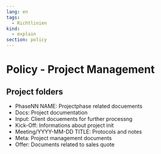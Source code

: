 ```yaml
---
lang: en
tags:
  - Richtlinien
kind:
  - explain
section: policy
---
```


# Policy - Project Management

## Project folders

- PhaseNN NAME: Projectphase related docuements
- Docs: Project documentation
- Input: Client docuements for further processng
- Kick-Off: Informations about project init
- Meeting/YYYY-MM-DD TITLE: Protocols and notes
- Meta: Project management documents
- Offer: Documents related to sales quote
